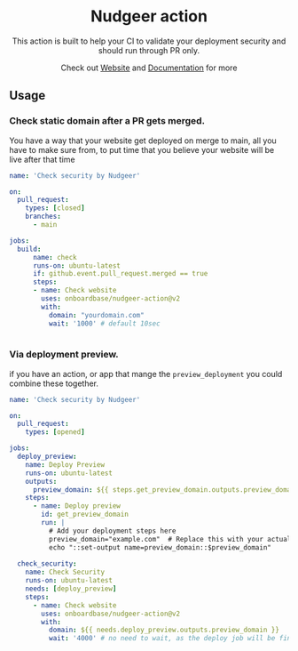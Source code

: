 <div style="text-align: center;">

# Nudgeer action 

This action is built to help your CI to validate your deployment security and should run through PR only.

Check out [Website](https://nudgeer.com/) and [Documentation](https://docs.nudgeer.com/) for more
</div>


## Usage

### Check static domain after a PR gets merged.

You have a way that your website get deployed on merge to main, all you have to make sure from, to put time that you believe your website will be live after that time

```yaml
name: 'Check security by Nudgeer'

on:  
  pull_request:  
    types: [closed]
    branches:
      - main

jobs:  
  build:  
      name: check  
      runs-on: ubuntu-latest  
      if: github.event.pull_request.merged == true  
      steps:  
      - name: Check website  
        uses: onboardbase/nudgeer-action@v2  
        with:  
          domain: "yourdomain.com"  
          wait: '1000' # default 10sec
       
```

### Via deployment preview.

if you have an action, or app that mange the `preview_deployment` you could combine these together.

```yaml
name: 'Check security by Nudgeer'

on:
  pull_request:
    types: [opened]

jobs:
  deploy_preview:
    name: Deploy Preview
    runs-on: ubuntu-latest
    outputs:
      preview_domain: ${{ steps.get_preview_domain.outputs.preview_domain }}
    steps:
      - name: Deploy preview
        id: get_preview_domain
        run: |
          # Add your deployment steps here
          preview_domain="example.com"  # Replace this with your actual domain
          echo "::set-output name=preview_domain::$preview_domain"
  
  check_security:
    name: Check Security
    runs-on: ubuntu-latest
    needs: [deploy_preview] 
    steps:
      - name: Check website
        uses: onboardbase/nudgeer-action@v2
        with:
          domain: ${{ needs.deploy_preview.outputs.preview_domain }}
          wait: '4000' # no need to wait, as the deploy job will be finished and live

```
